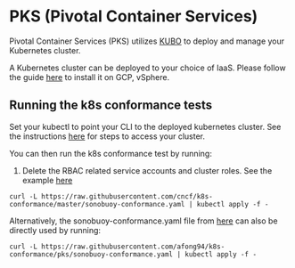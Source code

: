 # PKS (Pivotal Container Services)

Pivotal Container Services (PKS) utilizes [KUBO](https://pivotal.io/partners/kubo) to deploy and manage your Kubernetes cluster.

A Kubernetes cluster can be deployed to your choice of IaaS. Please follow the guide [here](https://docs-pks.cfapps.io/pks/installing.html) to install it on GCP, vSphere.

## Running the k8s conformance tests

Set your kubectl to point your CLI to the deployed kubernetes cluster. See the instructions [here](https://docs-pks.cfapps.io/pks/managing.html) for steps to access your cluster.

You can then run the k8s conformance test by running:

1. Delete the RBAC related service accounts and cluster roles. See the example [here](https://raw.githubusercontent.com/afong94/k8s-conformance/pks/sonobuoy-conformance.yaml)
```
curl -L https://raw.githubusercontent.com/cncf/k8s-conformance/master/sonobuoy-conformance.yaml | kubectl apply -f -
```

Alternatively, the sonobuoy-conformance.yaml file from [here](https://raw.githubusercontent.com/afong94/k8s-conformance/pks/sonobuoy-conformance.yaml) can also be directly used by running:
```
curl -L https://raw.githubusercontent.com/afong94/k8s-conformance/pks/sonobuoy-conformance.yaml | kubectl apply -f -
```

